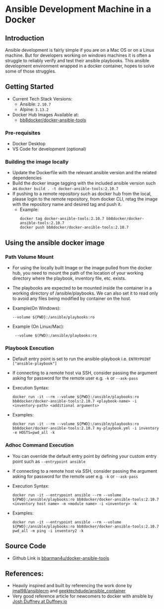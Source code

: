 # Ansible Development Machine in a Docker

## Introduction
Ansible development is fairly simple if you are on a Mac OS or on a Linux machine. But for developers working on windows machines it is often a struggle to reliably verify and test their ansible playbooks. This ansible development environment wrapped in a docker container, hopes to solve some of those struggles.


## Getting Started
- Current Tech Stack Versions:
  - Ansible: `2.10.7`
  - Alpine: `3.13.2`
- Docker Hub Images Available at:
  - [bb8docker/docker-ansible-tools](https://hub.docker.com/r/bb8docker/docker-ansible-tools)

### Pre-requisites
- Docker Desktop
- VS Code for development (optional)

### Building the image locally
- Update the Dockerfile with the relevant ansible version and the related dependencies
- Build the docker image tagging with the included ansible version such as  `docker build . -t docker-ansible-tools:2.10.7`
- If pushing to a remote repository such as docker hub from the local, please login to the remote repository, from docker CLI, retag the image with the repository name and desired tag and push it. 
  - Example:
    ```
    docker tag docker-ansible-tools:2.10.7 bb8docker/docker-ansible-tools:2.10.7
    docker push bb8docker/docker-ansible-tools:2.10.7
    ```

## Using the ansible docker image
### Path Volume Mount
- For using the locally built Image or the image pulled from the docker hub, you need to mount the path of the location of your working directory where the playbook, inventory file, etc. exists.
- The playbooks are expected to be mounted inside the container in a working directory of /ansible/playbooks. We can also set it to read only to avoid any files being modified by container on the host.
- Example(On Windows):
  ```
  --volume ${PWD}:/ansible/playbooks:ro

  ```
- Example (On Linux/Mac):

  ```
   --volume $(PWD):/ansible/playbooks:ro 

  ```

### Playbook Execution
- Default entry point is set to run the ansible-playbook i.e. `ENTRYPOINT ["ansible-playbook"]` 
- If connecting to a remote host via SSH, consider passing the argument asking for password for the remote user e.g. `-k` or `--ask-pass`
- Execution Syntax: 
  ```
  docker run -it --rm --volume ${PWD}:/ansible/playbooks:ro bb8docker/docker-ansible-tools:2.10.7 <playbook-name> -i <inventory-path> <additional arguments>
  ```

- Examples:
   ```
   docker run -it --rm --volume ${PWD}:/ansible/playbooks:ro bb8docker/docker-ansible-tools:2.10.7 my-playbook.yml -i inventory -e HOSTS=pwd_all -k
   ```

### Adhoc Command Execution
- You can override the default entry point by defining your custom entry point such as `--entrypoint ansible`
- If connecting to a remote host via SSH, consider passing the argument asking for password for the remote user e.g. `-k` or `--ask-pass`
- Execution Syntax: 
  ```
  docker run -it --entrypoint ansible --rm --volume ${PWD}:/ansible/playbooks:ro bb8docker/docker-ansible-tools:2.10.7 <inventory host name> -m <module name> -i <inventory> -k
  ```

- Examples:
   ```
   docker run -it --entrypoint ansible --rm --volume ${PWD}:/ansible/playbooks:ro bb8docker/docker-ansible-tools:2.10.7 pwd_all -m ping -i inventory2 -k
   ```

## Source Code
- Github Link is [bbarman4u/docker-ansible-tools](https://github.com/bbarman4u/docker-ansible-tools)

## References:
- Heavily inspired and built by referencing the work done by [jmal98/ansiblecm](https://github.com/jmal98/ansiblecm) and [geektechdude/ansible_container](https://github.com/geektechdude/ansible_container)
- Very good reference article for newcomers to docker with ansible by [Josh Duffney at Duffney.io](https://duffney.io/containers-for-ansible-development/)
